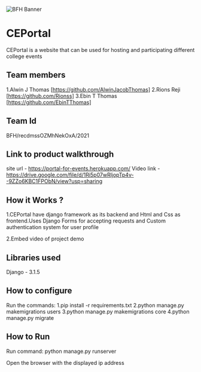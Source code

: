 ![BFH Banner](https://trello-attachments.s3.amazonaws.com/542e9c6316504d5797afbfb9/542e9c6316504d5797afbfc1/39dee8d993841943b5723510ce663233/Frame_19.png)
# CEPortal
CEPortal is a website that can be used for hosting and participating different college events
## Team members
1.Alwin J Thomas [https://github.com/AlwinJacobThomas]
2.Rions Reji
[https://github.com/Rionss]
3.Ebin T Thomas [https://github.com/EbinTThomas]
## Team Id
BFH/recdmssOZMhNekOxA/2021
## Link to product walkthrough
site url - https://portal-for-events.herokuapp.com/ 
Video link - https://drive.google.com/file/d/1Ri5p07wRljopTp4v--9ZZo6KBC1FPObN/view?usp=sharing
## How it Works ?
1.CEPortal have django framework as its backend and Html and Css as frontend.Uses Django Forms for accepting requests and Custom authentication system for user profile

2.Embed video of project demo
## Libraries used
Django - 3.1.5
## How to configure
Run the commands: 
  1.pip install -r requirements.txt 
  2.python manage.py makemigrations users 
  3.python manage.py makemigrations core 
  4.python manage.py migrate
## How to Run
Run command:
  python manage.py runserver

Open the browser with the displayed ip address
